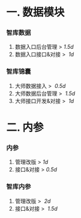 # 一. 数据模块
### 智库数据
1. 数据入口后台管理  > *1.5d*
2. 数据入口接口&对接  >  *1d*
### 智库锦囊
1. 大师数据接入  >  *0.5d*
2. 大师数据后台管理  >  *1.5d*
3. 大师接口开发&对接  >  *1d*
# 二. 内参
### 内参
1. 管理改版  >  *1d*
2. 接口&对接  >  *0.5d*
### 智库内参
1. 管理改版  >  *2d*
2. 接口&对接  >  *1.5d*
